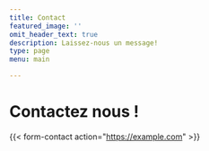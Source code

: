 ```yaml
---
title: Contact
featured_image: ''
omit_header_text: true
description: Laissez-nous un message!
type: page
menu: main

---
```


# Contactez nous !

<!--[Formspree](https://formspree.io/) -->

{{< form-contact action="https://example.com"  >}}
